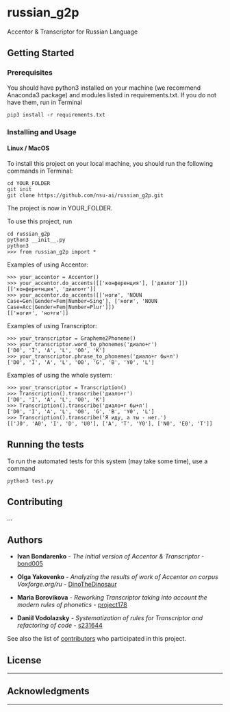 # russian_g2p
Accentor & Transcriptor for Russian Language

## Getting Started

### Prerequisites

You should have python3 installed on your machine (we recommend Anaconda3 package) and modules listed in requirements.txt. If you do not have them, run in Terminal

```
pip3 install -r requirements.txt
```

### Installing and Usage

#### Linux / MacOS
To install this project on your local machine, you should run the following commands in Terminal:

```
cd YOUR_FOLDER
git init
git clone https://github.com/nsu-ai/russian_g2p.git
```

The project is now in YOUR_FOLDER.

To use this project, run
```
cd russian_g2p
python3 __init__.py
python3
>>> from russian_g2p import *
```

Examples of using Accentor:

```
>>> your_accentor = Accentor()
>>> your_accentor.do_accents([['конференция'], ['диалог']])
[['конфере+нция', 'диало+г']]
>>> your_accentor.do_accents([['ноги', 'NOUN Case=Gen|Gender=Fem|Number=Sing'], ['ноги', 'NOUN Case=Acc|Gender=Fem|Number=Plur']])
[['ноги+', 'но+ги']]

```

Examples of using Transcriptor:

```
>>> your_transcriptor = Grapheme2Phoneme()
>>> your_transcriptor.word_to_phonemes('диало+г')
['D0', 'I', 'A', 'L', 'O0', 'K']
>>> your_transcriptor.phrase_to_phonemes('диало+г бы+л')
['D0', 'I', 'A', 'L', 'O0', 'G', 'B', 'Y0', 'L']
```

Examples of using the whole system:

```
>>> your_transcriptor = Transcription()
>>> Transcription().transcribe('диало+г')
['D0', 'I', 'A', 'L', 'O0', 'K']
>>> Transcription().transcribe('диало+г бы+л')
['D0', 'I', 'A', 'L', 'O0', 'G', 'B', 'Y0', 'L']
>>> Transcription().transcribe('Я иду, а ты - нет.')
[['J0', 'A0', 'I', 'D', 'U0'], ['A', 'T', 'Y0'], ['N0', 'E0', 'T']]
```


## Running the tests

To run the automated tests for this system (may take some time), use a command

```
python3 test.py
```

## Contributing

...

## Authors

* **Ivan Bondarenko** - *The initial version of Accentor & Transcriptor* - [bond005](https://github.com/bond005)

* **Olga Yakovenko** - *Analyzing the results of work of Accentor on corpus Voxforge.org/ru* - [DinoTheDinosaur](https://github.com/DinoTheDinosaur)

* **Maria Borovikova** - *Reworking Transcriptor taking into account the modern rules of phonetics* - [project178](https://github.com/project178)

* **Daniil Vodolazsky** - *Systematization of rules for Transcriptor and refactoring of code* - [s231644](https://github.com/s231644)

See also the list of [contributors](https://github.com/nsu-ai/russian_g2p/contributors) who participated in this project.

## License

---

## Acknowledgments

---
